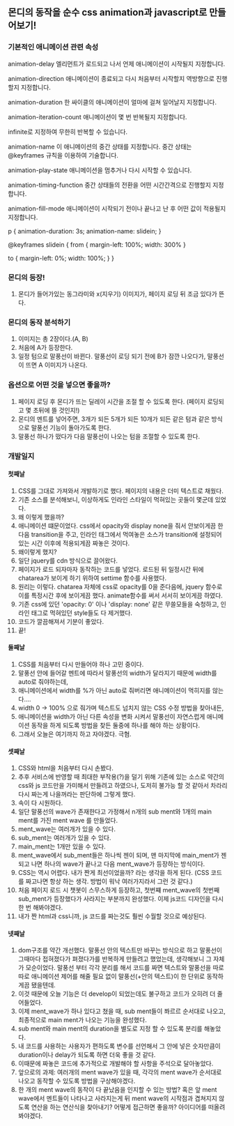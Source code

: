 ## 몬디의 동작을 순수 css animation과 javascript로 만들어보기!


### 기본적인 애니메이션 관련 속성

animation-delay 엘리먼트가 로드되고 나서 언제 애니메이션이 시작될지 지정합니다.

animation-direction 애니메이션이 종료되고 다시 처음부터 시작할지 역방향으로 진행할지 지정합니다.

animation-duration 한 싸이클의 애니메이션이 얼마에 걸쳐 일어날지 지정합니다.

animation-iteration-count 애니메이션이 몇 번 반복될지 지정합니다.

infinite로 지정하여 무한히 반복할 수 있습니다.

animation-name 이 애니메이션의 중간 상태를 지정합니다. 중간 상태는  @keyframes 규칙을 이용하여 기술합니다.

animation-play-state 애니메이션을 멈추거나 다시 시작할 수 있습니다.

animation-timing-function 중간 상태들의 전환을 어떤 시간간격으로 진행할지 지정합니다.

animation-fill-mode 애니메이션이 시작되기 전이나 끝나고 난 후 어떤 값이 적용될지 지정합니다.



p {
  animation-duration: 3s;
  animation-name: slidein;
}

@keyframes slidein {
  from {
    margin-left: 100%;
    width: 300%
  }

  to {
    margin-left: 0%;
    width: 100%;
  }
}

### 몬디의 등장!
1. 몬디가 들어가있는 동그라미와 x(지우기) 이미지가, 페이지 로딩 뒤 조금 있다가 뜬다.

### 몬디의 동작 분석하기
1. 이미지는 총 2장이다.(A, B)
2. 처음에 A가 등장한다.
3. 일정 텀으로 말풍선이 바뀐다. 말풍선이 로딩 되기 전에 B가 잠깐 나오다가, 말풍선이 뜨면 A 이미지가 나온다.

### 옵션으로 어떤 것을 넣으면 좋을까?
1. 페이지 로딩 후 몬디가 뜨는 딜레이 시간을 조절 할 수 있도록 한다. (페이지 로딩되고 몇 초뒤에 뜰 것인지!)
2. 몬디의 멘트를 넣어주면, 3개가 되든 5개가 되든 10개가 되든 같은 텀과 같은 방식으로 말풍선 기능이 돌아가도록 한다.
3. 말풍선 하나가 떴다가 다음 말풍선이 나오는 텀을 조절할 수 있도록 한다.


### 개발일지

#### 첫째날
1. CSS를 그대로 가져와서 개발하기로 했다. 페이지의 내용은 더미 텍스트로 채웠다.
2. 기존 소스를 분석해보니, 이상하게도 인라인 스타일이 먹혀있는 곳들이 몇군데 있었다.
3. 왜 이렇게 했을까?
4. 애니메이션 떄문이었다. css에서 opacity와 display none을 줘서 안보이게끔 한 다음 transition을 주고, 인라인 태그에서 먹여놓은 소스가 transition에 설정되어 있는 시간 이후에 적용되게끔 짜놓은 것이다.
5. 왜이렇게 했지?
6. 일단 jquery를 cdn 방식으로 끌어왔다.
7. 페이지가 로드 되자마자 동작하는 코드를 넣었다. 로드된 뒤 일정시간 뒤에 chatarea가 보이게 하기 위하여 settime 함수를 사용했다.
8. 원리는 이렇다. chatarea 자체에 css로 opacity를 0을 준다음에, jquery 함수로 이를 특정시간 후에 보이게끔 했다. animate함수를 써서 서서히 보이게끔 하였다.
9. 기존 css에 있던 'opacity: 0' 이나 'display: none' 같은 무쓸모들을 숙청하고, 인라인 태그로 먹혀있던 style들도 다 제거했다.
10. 코드가 깔끔해져서 기분이 좋았다.
11. 끝!

#### 둘째날
1. CSS를 처음부터 다시 만들어야 하나 고민 중이다.
2. 말풍선 안에 들어갈 멘트에 따라서 말풍선의 width가 달라지기 때문에 width를 auto로 줘야하는데,
3. 애니메이션에서 width를 %가 아닌 auto로 줘버리면 애니메이션이 먹히지를 않는다....
4. width 0 -> 100% 으로 줘가며 텍스트도 넘치지 않는 CSS 수정 방법을 찾아내든,
5. 애니메이션을 width가 아닌 다른 속성을 변화 시켜서 말풍선이 자연스럽게 애니메이션 동작을 하게 되도록 방법을 찾든 둘중에 하나를 해야 하는 상황이다.
6. 그래서 오늘은 여기까지 하고 자야겠다. 극혐.

#### 셋째날
1. CSS와 html을 처음부터 다시 손봤다.
2. 추후 서비스에 반영할 때 최대한 부작용(?)을 덜기 위해 기존에 있는 소스로 약간의 css와 js 코드만을 가미해서 만들려고 하였으나, 도저히 불가능 할 것 같아서 차라리 다시 짜는게 나을꺼라는 판단하에 그렇게 했다.
3. 속이 다 시원하다.
4. 일단 말풍선의 wave가 존재한다고 가정해서 n개의 sub ment와 1개의 main ment를 가진 ment wave 를 만들었다.
5. ment_wave는 여러개가 있을 수 있다.
6. sub_ment는 여러개가 있을 수 있다.
7. main_ment는 1개만 있을 수 있다.
8. ment_wave에서 sub_ment들은 하나씩 젠이 되며, 맨 마지막에 main_ment가 젠되고 나면 하나의 wave가 끝나고 다음 ment_wave가 등장하는 방식이다.
9. CSS는 역시 어렵다. 내가 짠게 최선이었을까? 라는 생각을 하게 된다. (CSS 코드를 짜고나면 항상 하는 생각. 방법이 워낙 여러가지라서 그런 것 같다.)
10. 처음 페이지 로드 시 챗봇이 스무스하게 등장하고, 첫번쨰 ment_wave의 첫번째 sub_ment가 등장했다가 사라지는 부분까지 완성했다. 이제 js코드 디자인을 다시한 번 해봐야겠다.
11. 내가 짠 html과 css니까, js 코드를 짜는것도 훨씬 수월할 것으로 예상된다.

#### 넷째날
1. dom구조를 약간 개선했다. 말풍선 안의 텍스트만 바꾸는 방식으로 하고 말풍선이 그때마다 접혀졌다가 펴졌다가를 반복하게 만들려고 했었는데, 생각해보니 그 자체가 모순이었다. 말풍선 부터 각각 분리를 해서 코드를 짜면 텍스트와 말풍선을 따로따로 애니메이션 제어를 해줄 필요 없이 말풍선(+안의 텍스트)이 한 단위로 동작하게끔 됐을텐데.
2. 이것 때문에 오늘 기능은 더 develop이 되었는데도 불구하고 코드가 오히려 더 줄어들었다.
3. 이제 ment_wave가 하나 있다고 쳤을 때, sub ment들이 쫘르르 순서대로 나오고, 최종적으로 main ment가 나오는 기능을 완성했다.
4. sub ment와 main ment의 duration을 별도로 지정 할 수 있도록 분리를 해놓았다.
5. 내 코드를 사용하는 사용자가 편하도록 변수를 선언해서 그 안에 넣은 숫자만큼이 duration이나 delay가 되도록 하면 더욱 좋을 것 같다.
6. 이때문에 짜놓은 코드에 추가적으로 개발해야 할 사항을 주석으로 달아놓았다.
7. 앞으로의 과제: 여러개의 ment wave가 있을 때, 각각의 ment wave가 순서대로 나오고 동작할 수 있도록 방법을 구상해야겠다.
8. 한 개의 ment wave의 동작이 다 끝났음을 인지할 수 있는 방법? 혹은 앞 ment wave에서 멘트들이 나타나고 사라지는게 뒤 ment wave의 시작점과 겹쳐지지 않도록 연산을 하는 연산식을 찾아내기? 어떻게 접근하면 좋을까? 아이디어를 떠올려봐야겠다.
